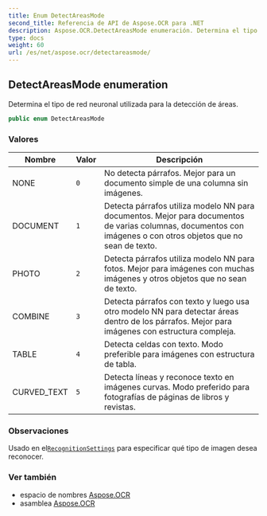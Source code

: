 ```yaml
---
title: Enum DetectAreasMode
second_title: Referencia de API de Aspose.OCR para .NET
description: Aspose.OCR.DetectAreasMode enumeración. Determina el tipo de red neuronal utilizada para la detección de áreas.
type: docs
weight: 60
url: /es/net/aspose.ocr/detectareasmode/
---
```

## DetectAreasMode enumeration

Determina el tipo de red neuronal utilizada para la detección de áreas.

```csharp
public enum DetectAreasMode
```

### Valores

| Nombre | Valor | Descripción |
| --- | --- | --- |
| NONE | `0` | No detecta párrafos. Mejor para un documento simple de una columna sin imágenes. |
| DOCUMENT | `1` | Detecta párrafos utiliza modelo NN para documentos. Mejor para documentos de varias columnas, documentos con imágenes o con otros objetos que no sean de texto. |
| PHOTO | `2` | Detecta párrafos utiliza modelo NN para fotos. Mejor para imágenes con muchas imágenes y otros objetos que no sean de texto. |
| COMBINE | `3` | Detecta párrafos con texto y luego usa otro modelo NN para detectar áreas dentro de los párrafos. Mejor para imágenes con estructura compleja. |
| TABLE | `4` | Detecta celdas con texto. Modo preferible para imágenes con estructura de tabla. |
| CURVED_TEXT | `5` | Detecta líneas y reconoce texto en imágenes curvas. Modo preferido para fotografías de páginas de libros y revistas. |

### Observaciones

Usado en el[`RecognitionSettings`](../recognitionsettings/) para especificar qué tipo de imagen desea reconocer.

### Ver también

* espacio de nombres [Aspose.OCR](../../aspose.ocr/)
* asamblea [Aspose.OCR](../../)


